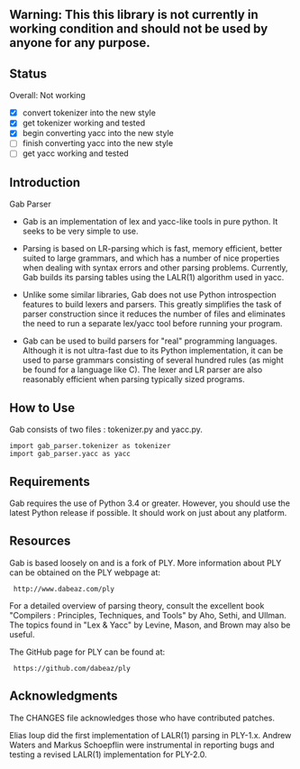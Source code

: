 
## Warning: This this library is not currently in working condition and should not be used by anyone for any purpose.

## Status

Overall: Not working

- [x] convert tokenizer into the new style
- [x] get tokenizer working and tested
- [x] begin converting yacc into the new style
- [ ] finish converting yacc into the new style
- [ ] get yacc working and tested

## Introduction

Gab Parser

 -  Gab is an implementation of lex and yacc-like tools
    in pure python. It seeks to be very simple to use.

 -  Parsing is based on LR-parsing which is fast, memory efficient,
    better suited to large grammars, and which has a number of nice
    properties when dealing with syntax errors and other parsing problems.
    Currently, Gab builds its parsing tables using the LALR(1)
    algorithm used in yacc.

 -  Unlike some similar libraries, Gab does not use
    Python introspection features to build lexers and parsers.
    This greatly simplifies the task of parser construction since it reduces
    the number of files and eliminates the need to run a separate lex/yacc
    tool before running your program.

 -  Gab can be used to build parsers for "real" programming languages.
    Although it is not ultra-fast due to its Python implementation,
    it can be used to parse grammars consisting of several hundred
    rules (as might be found for a language like C). The lexer and LR
    parser are also reasonably efficient when parsing typically
    sized programs.

## How to Use

Gab consists of two files : tokenizer.py and yacc.py.
```
import gab_parser.tokenizer as tokenizer
import gab_parser.yacc as yacc
```

## Requirements

Gab requires the use of Python 3.4 or greater.
However, you should use the latest Python release if possible.
It should work on just about any platform.

## Resources

Gab is based loosely on and is a fork of PLY.
More information about PLY can be obtained on the PLY webpage at:

     http://www.dabeaz.com/ply

For a detailed overview of parsing theory, consult the excellent
book "Compilers : Principles, Techniques, and Tools" by Aho, Sethi, and
Ullman. The topics found in "Lex & Yacc" by Levine, Mason, and Brown
may also be useful.

The GitHub page for PLY can be found at:

     https://github.com/dabeaz/ply

## Acknowledgments

The CHANGES file acknowledges those who have contributed patches.

Elias Ioup did the first implementation of LALR(1) parsing in PLY-1.x.
Andrew Waters and Markus Schoepflin were instrumental in reporting bugs
and testing a revised LALR(1) implementation for PLY-2.0.
